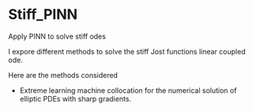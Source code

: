 # Stiff_PINN
Apply PINN to solve stiff odes

I expore different methods to solve the stiff Jost functions linear coupled ode.

Here are the methods considered 
* Extreme learning machine collocation for the numerical solution of elliptic PDEs with sharp gradients.
